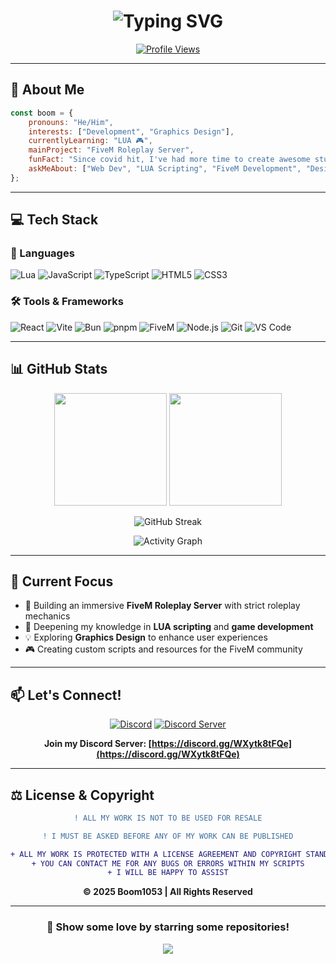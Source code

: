 <h1 align="center">
  <img src="https://readme-typing-svg.herokuapp.com?font=Fira+Code&weight=600&size=30&pause=1000&color=6C63FF&center=true&vCenter=true&width=435&lines=Hi%2C+I'm+Boom!+👋;Developer+%26+Designer;Learning+LUA+💻;Welcome+to+my+Profile!" alt="Typing SVG" />
</h1>

<div align="center">
  
  [![Profile Views](https://komarev.com/ghpvc/?username=Boom1053&color=6C63FF&style=for-the-badge&label=PROFILE+VIEWS)](https://github.com/Boom1053)
  
</div>

---

## 🚀 About Me

```javascript
const boom = {
    pronouns: "He/Him",
    interests: ["Development", "Graphics Design"],
    currentlyLearning: "LUA 🎮",
    mainProject: "FiveM Roleplay Server",
    funFact: "Since covid hit, I've had more time to create awesome stuff!",
    askMeAbout: ["Web Dev", "LUA Scripting", "FiveM Development", "Design"]
};
```

---

## 💻 Tech Stack

### 🎨 Languages
![Lua](https://img.shields.io/badge/Lua-2C2D72?style=for-the-badge&logo=lua&logoColor=white)
![JavaScript](https://img.shields.io/badge/JavaScript-F7DF1E?style=for-the-badge&logo=javascript&logoColor=black)
![TypeScript](https://img.shields.io/badge/TypeScript-007ACC?style=for-the-badge&logo=typescript&logoColor=white)
![HTML5](https://img.shields.io/badge/HTML5-E34F26?style=for-the-badge&logo=html5&logoColor=white)
![CSS3](https://img.shields.io/badge/CSS3-1572B6?style=for-the-badge&logo=css3&logoColor=white)

### 🛠️ Tools & Frameworks
![React](https://img.shields.io/badge/React-20232A?style=for-the-badge&logo=react&logoColor=61DAFB)
![Vite](https://img.shields.io/badge/Vite-646CFF?style=for-the-badge&logo=vite&logoColor=white)
![Bun](https://img.shields.io/badge/Bun-000000?style=for-the-badge&logo=bun&logoColor=white)
![pnpm](https://img.shields.io/badge/pnpm-F69220?style=for-the-badge&logo=pnpm&logoColor=white)
![FiveM](https://img.shields.io/badge/FiveM-FF6B6B?style=for-the-badge&logo=fivem&logoColor=white)
![Node.js](https://img.shields.io/badge/Node.js-339933?style=for-the-badge&logo=nodedotjs&logoColor=white)
![Git](https://img.shields.io/badge/Git-F05032?style=for-the-badge&logo=git&logoColor=white)
![VS Code](https://img.shields.io/badge/VS_Code-007ACC?style=for-the-badge&logo=visual-studio-code&logoColor=white)

---

## 📊 GitHub Stats

<div align="center">
  
  <img height="180em" src="https://github-readme-stats.vercel.app/api?username=Boom1053&show_icons=true&theme=tokyonight&include_all_commits=true&count_private=true&hide_border=true&bg_color=0D1117"/>
  <img height="180em" src="https://github-readme-stats.vercel.app/api/top-langs/?username=Boom1053&layout=compact&langs_count=8&theme=tokyonight&hide_border=true&bg_color=0D1117"/>
  
</div>

<div align="center">
  
  ![GitHub Streak](https://github-readme-streak-stats.herokuapp.com/?user=Boom1053&theme=tokyonight&hide_border=true&background=0D1117)
  
</div>

<div align="center">
  
  ![Activity Graph](https://github-readme-activity-graph.vercel.app/graph?username=Boom1053&theme=tokyo-night&hide_border=true&bg_color=0D1117&color=6C63FF&line=6C63FF&point=FFFFFF)
  
</div>

---

## 🎯 Current Focus

- 🔭 Building an immersive **FiveM Roleplay Server** with strict roleplay mechanics
- 🌱 Deepening my knowledge in **LUA scripting** and **game development**
- 💡 Exploring **Graphics Design** to enhance user experiences
- 🎮 Creating custom scripts and resources for the FiveM community

---

## 📫 Let's Connect!

<div align="center">
  
  [![Discord](https://img.shields.io/badge/Discord-boom1053-7289DA?style=for-the-badge&logo=discord&logoColor=white)](https://discord.com)
  [![Discord Server](https://img.shields.io/badge/Join_My_Server-5865F2?style=for-the-badge&logo=discord&logoColor=white)](https://discord.gg/WXytk8tFQe)
  
  **Join my Discord Server: [https://discord.gg/WXytk8tFQe](https://discord.gg/WXytk8tFQe)**
  
</div>

---

## ⚖️ License & Copyright

<div align="center">

```diff
! ALL MY WORK IS NOT TO BE USED FOR RESALE

! I MUST BE ASKED BEFORE ANY OF MY WORK CAN BE PUBLISHED

+ ALL MY WORK IS PROTECTED WITH A LICENSE AGREEMENT AND COPYRIGHT STANDARDS
+ YOU CAN CONTACT ME FOR ANY BUGS OR ERRORS WITHIN MY SCRIPTS
+ I WILL BE HAPPY TO ASSIST
```

**© 2025 Boom1053 | All Rights Reserved**

</div>

---

<div align="center">
  
  ### 💜 Show some love by starring some repositories!
  
  <img src="https://capsule-render.vercel.app/api?type=waving&color=6C63FF&height=100&section=footer"/>
  
</div>

